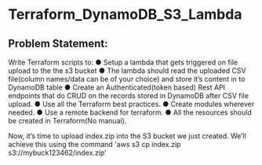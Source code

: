 # Terraform_DynamoDB_S3_Lambda
## Problem Statement:

Write Terraform scripts to:
● Setup a lambda that gets triggered on file upload to the the s3 bucket
● The lambda should read the uploaded CSV file(column names/data can be of your choice)
and store it’s content in to DynamoDB table
● Create an Authenticated(token based) Rest API endpoints that do CRUD on the records
stored in DynamoDB after CSV file upload.
● Use all the Terraform best practices.
● Create modules wherever needed.
● Use a remote backend for terraform.
● All the resources should be created in Terraform(No manual).


Now, it’s time to upload index.zip into the S3 bucket we just created. We’ll achieve this using the command 
'aws s3 cp index.zip s3://mybuck123462/index.zip'
